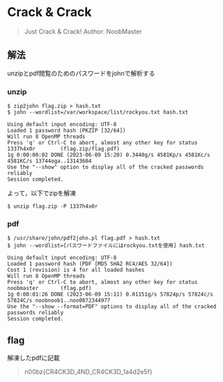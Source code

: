 # Crack & Crack

> Just Crack & Crack! Author: NoobMaster

## 解法
unzipとpdf閲覧のためのパスワードをjohnで解析する

### unzip
```
$ zip2john flag.zip > hash.txt
$ john --wordlist=/var/workspace/list/rockyou.txt hash.txt
```
```
Using default input encoding: UTF-8
Loaded 1 password hash (PKZIP [32/64])
Will run 8 OpenMP threads
Press 'q' or Ctrl-C to abort, almost any other key for status
1337h4x0r        (flag.zip/flag.pdf)     
1g 0:00:00:02 DONE (2023-06-09 15:20) 0.3448g/s 4581Kp/s 4581Kc/s 4581KC/s 13744oga..13143604
Use the "--show" option to display all of the cracked passwords reliably
Session completed. 
```
よって，以下でzipを解凍
```
$ unzip flag.zip -P 1337h4x0r
```

### pdf
```
$ /usr/share/john/pdf2john.pl flag.pdf > hash.txt 
$ john --wordlist=[パスワードファイルにはrockyou.txtを使用] hash.txt
```
```
Using default input encoding: UTF-8
Loaded 1 password hash (PDF [MD5 SHA2 RC4/AES 32/64])
Cost 1 (revision) is 4 for all loaded hashes
Will run 8 OpenMP threads
Press 'q' or Ctrl-C to abort, almost any other key for status
noobmaster       (flag.pdf)     
1g 0:00:01:26 DONE (2023-06-09 15:11) 0.01151g/s 57824p/s 57824c/s 57824C/s noobnoob1..noo0872344977
Use the "--show --format=PDF" options to display all of the cracked passwords reliably
Session completed. 
```

## flag
解凍したpdfに記載
> n00bz{CR4CK3D_4ND_CR4CK3D_1a4d2e5f}
